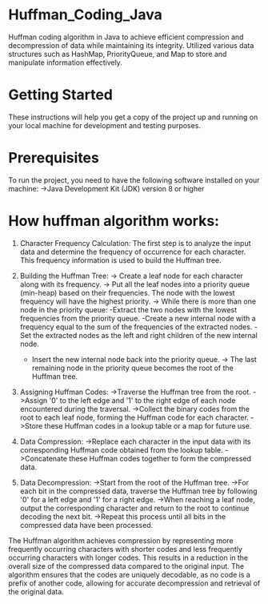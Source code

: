 # Huffman_Coding_Java
Huffman coding algorithm in Java to achieve efficient compression and decompression of data while maintaining its integrity. Utilized various data structures such as HashMap, PriorityQueue, and Map to store and manipulate information effectively.

# Getting Started
These instructions will help you get a copy of the project up and running on your local machine for development and testing purposes.

# Prerequisites
To run the project, you need to have the following software installed on your machine:
->Java Development Kit (JDK) version 8 or higher
# How huffman algorithm works:
1. Character Frequency Calculation: The first step is to analyze the input data and determine the frequency of occurrence for each character. This frequency information is used to build the Huffman tree.

2. Building the Huffman Tree:
   -> Create a leaf node for each character along with its frequency.
   -> Put all the leaf nodes into a priority queue (min-heap) based on their frequencies. The node with the lowest frequency will have the highest priority.
   -> While there is more than one node in the priority queue:
      -Extract the two nodes with the lowest frequencies from the priority queue.
      -Create a new internal node with a frequency equal to the sum of the frequencies of the extracted nodes.
      -Set the extracted nodes as the left and right children of the new internal node.
      - Insert the new internal node back into the priority queue.
   -> The last remaining node in the priority queue becomes the root of the Huffman tree.

3. Assigning Huffman Codes:
  ->Traverse the Huffman tree from the root.
  ->Assign '0' to the left edge and '1' to the right edge of each node encountered during the traversal.
  ->Collect the binary codes from the root to each leaf node, forming the Huffman code for each character.
  ->Store these Huffman codes in a lookup table or a map for future use.

4. Data Compression:
  ->Replace each character in the input data with its corresponding Huffman code obtained from the lookup table.
  ->Concatenate these Huffman codes together to form the compressed data.

5. Data Decompression:
  ->Start from the root of the Huffman tree.
  ->For each bit in the compressed data, traverse the Huffman tree by following '0' for a left edge and '1' for a right edge.
  ->When reaching a leaf node, output the corresponding character and return to the root to continue decoding the next bit.
  ->Repeat this process until all bits in the compressed data have been processed.
   
The Huffman algorithm achieves compression by representing more frequently occurring characters with shorter codes and less frequently occurring characters with longer     codes. This results in a reduction in the overall size of the compressed data compared to the original input. The algorithm ensures that the codes are uniquely       decodable, as no code is a prefix of another code, allowing for accurate decompression and retrieval of the original data.
